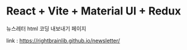 # React + Vite + Material UI + Redux

뉴스레터 html 코딩 내보내기 페이지

link : https://rightbrainlib.github.io/newsletter/

